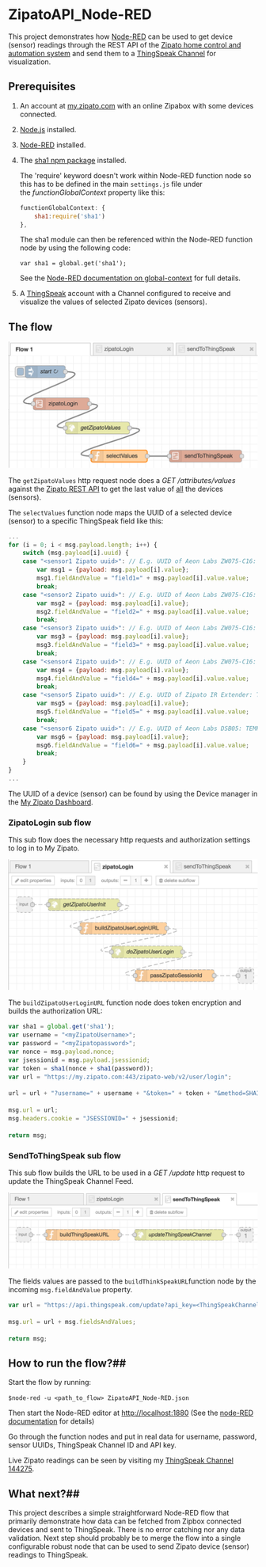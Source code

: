 # ZipatoAPI_Node-RED
This project demonstrates how [Node-RED](http://nodered.org/) can be used to get device (sensor) readings through the REST API of the [Zipato home control and automation system](https://www.zipato.com/) and send them to a [ThingSpeak Channel](https://thingspeak.com/channels/144275) for visualization. 

## Prerequisites

1. An account at [my.zipato.com]() with an online Zipabox with some devices connected.

2. [Node.js](https://nodejs.org/en/download/) installed.

3. [Node-RED](http://nodered.org/) installed.

4. The [sha1 npm package](https://www.npmjs.com/package/sha1) installed.

   The 'require' keyword doesn't work within Node-RED function node so this has to be defined in the main `settings.js` file under the *functionGlobalContext* property like this: 

   ```javascript
   functionGlobalContext: {
       sha1:require('sha1')
   },
   ```

   The sha1 module can then be referenced within the Node-RED function node by using the following code:

   ```
   var sha1 = global.get('sha1');
   ```

   See the [Node-RED documentation on global-context](http://nodered.org/docs/writing-functions.html#global-context) for full details.

5. A [ThingSpeak](https://thingspeak.com/) account with a Channel configured to receive and visualize the values of selected Zipato devices (sensors).



## The flow

![](img/flow1.png)

The `getZipatoValues` http request node does a _GET /attributes/values_ against the [Zipato REST API](http://my.zipato.com:8080/zipato-web/api/) to get the  last value of <u>all</u> the devices (sensors).

The `selectValues` function node maps the UUID of a selected device (sensor) to a specific ThingSpeak field like this:

```javascript
...
for (i = 0; i < msg.payload.length; i++) { 
    switch (msg.payload[i].uuid) { 
    case "<sensor1 Zipato uuid>": // E.g. UUID of Aeon Labs ZW075-C16: CURRENT_CONSUMTION
        var msg1 = {payload: msg.payload[i].value};
        msg1.fieldAndValue = "field1=" + msg.payload[i].value.value;
        break;
    case "<sensor2 Zipato uuid>": // E.g. UUID of Aeon Labs ZW075-C16: CUMULATIVE_CONSUMPTION
        var msg2 = {payload: msg.payload[i].value};
        msg2.fieldAndValue = "field2=" + msg.payload[i].value.value;
        break;
    case "<sensor3 Zipato uuid>": // E.g. UUID of Aeon Labs ZW075-C16: AMPERES
        var msg3 = {payload: msg.payload[i].value};
        msg3.fieldAndValue = "field3=" + msg.payload[i].value.value;
        break;
    case "<sensor4 Zipato uuid>": // E.g. UUID of Aeon Labs ZW075-C16: VOLTAGE
        var msg4 = {payload: msg.payload[i].value};
        msg4.fieldAndValue = "field4=" + msg.payload[i].value.value;
        break;
    case "<sensor5 Zipato uuid>": // E.g. UUID of Zipato IR Extender: TEMPERATURE
        var msg5 = {payload: msg.payload[i].value};
        msg5.fieldAndValue = "field5=" + msg.payload[i].value.value;
        break;
    case "<sensor6 Zipato uuid>": // E.g. UUID of Aeon Labs DSB05: TEMPERATURE
        var msg6 = {payload: msg.payload[i].value};
        msg6.fieldAndValue = "field6=" + msg.payload[i].value.value;
        break;
    }
}
...
```

The UUID of a device (sensor) can be found by using the Device manager in the [My Zipato Dashboard](https://my.zipato.com/zipato-web/app2dashboard).

### ZipatoLogin sub flow

This sub flow does the necessary http requests and authorization settings to log in to My Zipato.

![](img/zipatoLogin.png) 

The `buildZipatoUserLoginURL` function node does token encryption and builds the authorization URL:

```javascript
var sha1 = global.get('sha1');
var username = "<myZipatoUsername>";
var password = "<myZipatopassword>";
var nonce = msg.payload.nonce;
var jsessionid = msg.payload.jsessionid;
var token = sha1(nonce + sha1(password));
var url = "https://my.zipato.com:443/zipato-web/v2/user/login";

url = url + "?username=" + username + "&token=" + token + "&method=SHA1";

msg.url = url;
msg.headers.cookie = "JSESSIONID=" + jsessionid;

return msg;
```

### SendToThingSpeak sub flow

This sub flow builds the URL to be used in a _GET /update_ http request to update the ThingSpeak Channel Feed.

![](img/sendToThingSpeak.png)

The fields values are passed to the `buildThinkSpeakURL`function node by the incoming `msg.fieldAndValue` property.

```javascript
var url = "https://api.thingspeak.com/update?api_key=<ThingSpeakChannelWriteAPIkey>&";

msg.url = url + msg.fieldsAndValues;

return msg;
```

## How to run the flow?##

Start the flow by running:

`$node-red -u <path_to_flow> ZipatoAPI_Node-RED.json`

Then start the Node-RED editor at [http://localhost:1880](http://localhost:1880/) (See the [node-RED documentation](http://nodered.org/docs/getting-started/running) for details)

Go through the function nodes and put in real data for username, password, sensor UUIDs, ThingSpeak Channel ID and API key.

Live Zipato readings can be seen by visiting my [ThingSpeak Channel 144275](https://thingspeak.com/channels/144275).

## What next?##

This project describes a simple straightforward Node-RED flow that primarily demonstrate how data can be fetched from Zipbox connected devices and sent to ThingSpeak. There is no error catching nor any data validation. Next step should probably be to merge the flow into a single configurable robust node that can be used to send Zipato device (sensor) readings to ThingSpeak.